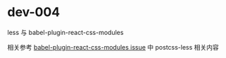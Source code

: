 # dev-004

less 与 babel-plugin-react-css-modules

相关参考 [babel-plugin-react-css-modules issue](https://github.com/gajus/babel-plugin-react-css-modules/issues) 中 postcss-less 相关内容